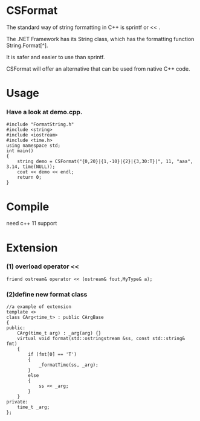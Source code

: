 CSFormat
========
The standard way of string formatting in C++ is sprintf or << .

The .NET Framework has its String class, which has the formatting function String.Format[^]. 

It is safer and easier to use than sprintf.

CSFormat will offer an alternative that can be used from native C++ code.


Usage
========
### Have a look at demo.cpp.

	#include "FormatString.h"
	#include <string>
	#include <iostream>
	#include <time.h>
	using namespace std;
	int main()
	{
		string demo = CSFormat("{0,20}|{1,-10}|{2}|{3,30:T}|", 11, "aaa", 3.14, time(NULL));
		cout << demo << endl;
		return 0;
	}
	
Compile
========
need c++ 11 support

Extension
========
### (1) overload operator << 
	friend ostream& operator << (ostream& fout,MyType& a);

### (2)define new format class
	//a example of extension
	template <>
	class CArg<time_t> : public CArgBase
	{
	public:
		CArg(time_t arg) : _arg(arg) {}
		virtual void format(std::ostringstream &ss, const std::string& fmt)
		{
			if (fmt[0] == 'T')
			{
				_formatTime(ss, _arg);
			}
			else
			{
				ss << _arg;
			}
		}
	private:
		time_t _arg;
	};
